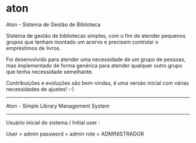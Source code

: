 # aton
Aton - Sistema de Gestão de Biblioteca

Sistema de gestão de bibliotecas simples, com o fim de atender pequenos grupos que tenham montado um acervo e precisem controlar o empréstimos de livros.

Foi desenvolvido para atender uma necessidade de um grupo de pessoas, mas implementado de forma genérica para atender qualquer outro grupo que tenha necessidade semelhante.

Contribuições e evoluções são bem-vindas, é uma versão inicial com várias necessidades de ajustes!  :-)

------------------------------------------------

Aton - Simple Library Management System


------------------------------------------------


Usuário inicial do sistema / Initial user :

User = admin
password = admin
role = ADMINISTRADOR
